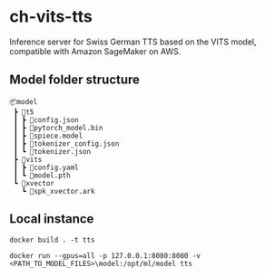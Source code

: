 # ch-vits-tts
Inference server for Swiss German TTS based on the VITS model, compatible with Amazon SageMaker on AWS.

## Model folder structure
```
📦model
 ┣ 📂t5
 ┃ ┣ 📜config.json
 ┃ ┣ 📜pytorch_model.bin
 ┃ ┣ 📜spiece.model
 ┃ ┣ 📜tokenizer_config.json
 ┃ ┗ 📜tokenizer.json
 ┣ 📂vits
 ┃ ┣ 📜config.yaml
 ┃ ┗ 📜model.pth
 ┗ 📂xvector
   ┗ 📜spk_xvector.ark
```

## Local instance
```
docker build . -t tts
```

```
docker run --gpus=all -p 127.0.0.1:8080:8080 -v <PATH_TO_MODEL_FILES>\model:/opt/ml/model tts
```